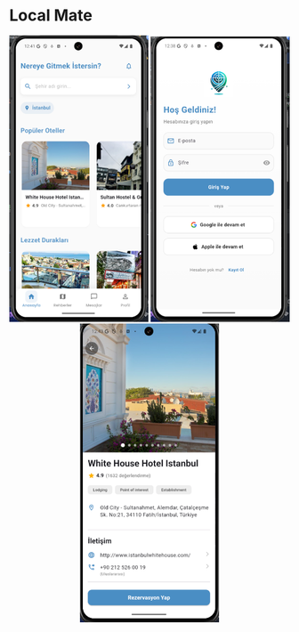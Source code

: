 # Local Mate 
<p Giriş ve kayıt sayfası align="center">
  <img src="./screenshots/home.png" alt="Ana Ekran" width="250"/>
  <img src="./screenshots/login.png" alt="Giriş Ekranı" width="250"/>
  <img src="./screenshots/hotel1.png" alt="Otel Detayı 1" width="250"/>
</p>














